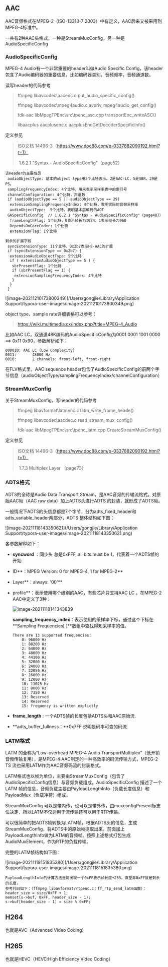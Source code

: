 ## AAC

AAC音频格式在MPEG-2（ISO-13318-7 2003）中有定义，AAC后来又被采用到MPEG-4标准中。

一共有2种AAC头格式，一种是StreamMuxConfig，另一种是AudioSpecificConfig

### AudioSpecificConfig

MPEG-4 Audio有一个非常重要的header叫做Audio Specific Config，该header包含了Audio编码器的重要信息，比如编码器类别，音频频率，音频通道数。

读写header的代码参考

> ffmpeg libavcodec\aacenc.c put_audio_specific_config()
>
> ffmpeg libavcodec\mpeg4audio.c avpriv_mpeg4audio_get_config()
>
> fdk-aac libMpegTPEnc\src\tpenc_asc.cpp transportEnc_writeASC()
>
> libaacplus aacplusenc.c aacplusEncGetDecoderSpecificInfo()

定义参见

> ISO文档 14496-3（https://www.doc88.com/p-0337882090192.html?r=1）
>
> ​	1.6.2.1 "Syntax - AudioSpecificConfig"（page52）

```
该Header的主要成员
 audioObjectType: 基本的object type用5个比特表示。2是AAC-LC，5是SBR，29是PS。
 samplingFrequencyIndex: 4个比特，用来表示采样率表中的索引号
 channelConfiguration: 4个比特，声道数
 if (audioObjectType == 5 || audioObjectType == 29)
  extensionSamplingFrequencyIndex: 4个比特，表明实际的音频采样率
  audioObjectType:  5个比特，表明基本层编码的AOT
 GASpecificConfig  // 1.6.2.1 "Syntax - AudioSpecificConfig"（page487）
  frameLengthFlag: 1个比特，0表示帧长为1024，1表示帧长为960
  DependsOnCoreCoder: 1个比特
  extensionFlag: 1个比特

剩余的扩展字段 
 syncExtensionType: 11个比特，0x2b7表示HE-AAC的扩展
 if (syncExtensionType == 0x2b7) {
  extensionAudioObjectType: 5个比特
  if ( extensionAudioObjectType == 5 ) {
   sbrPresentFlag: 1个比特
   if (sbrPresentFlag == 1) {
    extensionSamplingFrequencyIndex: 4个比特
   }
  }
 }
```



![image-20211210173800349](/Users/gongjie/Library/Application Support/typora-user-images/image-20211210173800349.png)



object type、sample rate详细表格可以参考：

> https://wiki.multimedia.cx/index.php?title=MPEG-4_Audio

比如AAC LC，双通道48K编码的AudioSpecificConfig为0001 0001 1001 0000 ==> 0x11 0x90，参数解析如下：

```
000010:	AAC LC (Low Complexity)
0011:		48000 Hz
0010:		2 channels: front-left, front-right
```

在FLV格式里，AAC sequence header包含了AudioSpecificConfig的前两个字节信息（audioObjectType/samplingFrequencyIndex/channelConfiguration）

### StreamMuxConfig

关于StreamMuxConfig，写header的代码参考

> ffmpeg libavformat\latmenc.c latm_write_frame_heade()
>
> ffmpeg libavcodec\aacdec.c read_stream_mux_config()
>
> fdk-aac libMpegTPEnc\src\tpenc_latm.cpp CreateStreamMuxConfig()

定义参见

> ISO文档 14496-3（https://www.doc88.com/p-0337882090192.html?r=1）
>
> ​	1.7.3 Multiplex Layer （page73）

### ADTS格式

ADTS的全称是Audio Data Transport Stream，是AAC音频的传输流格式。对原始AAC帧（AAC raw data）加上ADTS头进行ADTS 的封装，就形成了ADTS帧。

一般情况下ADTS的头信息都是7个字节，分为adts_fixed_header和adts_variable_header两部分，ADTS 整体结构如下图：

![image-20211118143350621](/Users/gongjie/Library/Application Support/typora-user-images/image-20211118143350621.png)

各参数解释如下：

- **syncword** ：同步头 总是0xFFF, all bits must be 1，代表着一个ADTS帧的开始

- ID**：MPEG Version: 0 for MPEG-4, 1 for MPEG-2**

- Layer**：always: '00'**

- profile**：表示使用哪个级别的AAC，有些芯片只支持AAC LC 。在MPEG-2 AAC中定义了3种：

  ![image-20211118141343839](file:///Users/gongjie/Library/Application%20Support/typora-user-images/image-20211118141343839.png?lastModify=1637216143)

  **sampling_frequency_index**：表示使用的采样率下标，通过这个下标在 **Sampling Frequencies[ ]**数组中查找得知采样率的值。

  ```
  There are 13 supported frequencies:
      0: 96000 Hz
      1: 88200 Hz
      2: 64000 Hz
      3: 48000 Hz
      4: 44100 Hz
      5: 32000 Hz
      6: 24000 Hz
      7: 22050 Hz
      8: 16000 Hz
      9: 12000 Hz
      10: 11025 Hz
      11: 8000 Hz
      12: 7350 Hz
      13: Reserved
      14: Reserved
      15: frequency is written explictly
  ```

- **frame_length** : 一个ADTS帧的长度包括ADTS头和AAC原始流.
- **adts_buffer_fullness：**0x7FF 说明是码率可变的码流

### LATM格式

LATM 的全称为“Low-overhead MPEG-4 Audio TransportMultiplex”（低开销音频传输复用），是MPEG-4 AAC制定的一种高效率的码流传输方式，MPEG-2 TS 流也采用LATM作为AAC音频码流的封装格式。

LATM格式也以帧为单位，主要由StreamMuxConfig（包含了AudioSpecificConfig信息）与音频负载组成。AudioSpecificConfig 描述了一个LATM 帧的信息，音频负载主要由PayloadLengthInfo（负载长度信息）和PayloadMux（负载净荷）组成。

StreamMuxConfig 可以是带内传，也可以是带外传，由muxconfigPresent标志位决定，所以LATM不仅适用于流传输还可以用于RTP传输。

可以很简单的把ADTS帧转换为LATM帧，根据ADTS头的信息，生成StreamMuxConfig，将ADTS中的原始帧提取出来，前面加上PayloadLengthInfo做为LATM的音频帧。按照上述格式打包生成AudioMuxElement，作为RTP的负载传输。

完整的LATM帧结构如下图：

![image-20211118151835380](/Users/gongjie/Library/Application Support/typora-user-images/image-20211118151835380.png)

```
PayloadLengthInfo的计算方法是每出现一个0xFF表示帧长度+255，直至非0xFF就是剩余的长度，
参考代码如下：（ffmpeg libavformat/rtpenc.c：ff_rtp_send_latm函数）：
header_size = size/0xFF + 1;
memset(s->buf, 0xFF, header_size - 1);
s->buf[header_size - 1] = size % 0xFF;
```



## H264

也就是AVC（Advanced Video Coding）

## H265

也就是HEVC（HEVC:High Efficiency Video Coding）